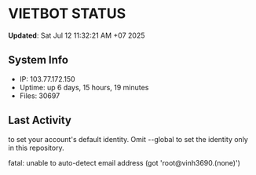 # VIETBOT STATUS
**Updated**: Sat Jul 12 11:32:21 AM +07 2025

## System Info
- IP: 103.77.172.150
- Uptime: up 6 days, 15 hours, 19 minutes
- Files: 30697

## Last Activity

to set your account's default identity.
Omit --global to set the identity only in this repository.

fatal: unable to auto-detect email address (got 'root@vinh3690.(none)')
